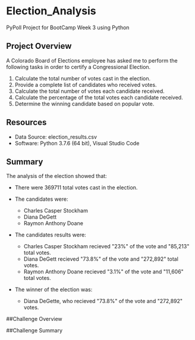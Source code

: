 # Election_Analysis
PyPoll Project for BootCamp Week 3 using Python

## Project Overview
A Colorado Board of Elections employee has asked me to perform the following tasks in order to certify a Congressional Election.

1.  Calculate the total number of votes cast in the election.
2.  Provide a complete list of candidates who received votes.
3.  Calculate the total number of votes each candidate received.
4.  Calculate the percentage of the total votes each candidate received.
5.  Determine the winning candidate based on popular vote.

## Resources
 - Data Source:  election_results.csv
 - Software:  Python 3.7.6 (64 bit), Visual Studio Code
 
## Summary
The analysis of the election showed that:
- There were 369711 total votes cast in the election.
- The candidates were:
  - Charles Casper Stockham
  - Diana DeGett
  - Raymon Anthony Doane
  
- The candidates results were:
  - Charles Casper Stockham recieved "23%" of the vote and "85,213" total votes.
  - Diana DeGett recieved "73.8%" of the vote and "272,892" total votes.
  - Raymon Anthony Doane recieved "3.1%" of the vote and "11,606" total votes.
  
- The winner of the election was:
  - Diana DeGette, who recieved "73.8%" of the vote and "272,892" votes.
  
##Challenge Overview


##Challenge Summary
